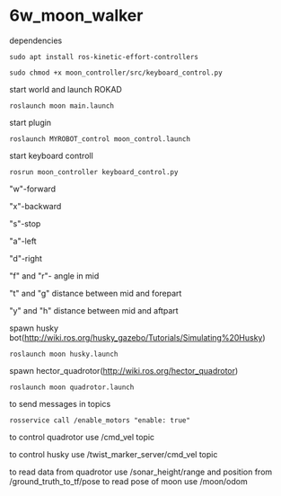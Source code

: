 # 6w_moon_walker
dependencies

`sudo apt install ros-kinetic-effort-controllers`

`sudo chmod +x moon_controller/src/keyboard_control.py`

start world and launch ROKAD

`roslaunch moon main.launch` 

start plugin 

`roslaunch MYROBOT_control moon_control.launch`

start keyboard controll

`rosrun moon_controller keyboard_control.py`

"w"-forward

"x"-backward

"s"-stop

"a"-left

"d"-right

"f" and "r"- angle in mid

"t" and "g" distance between mid and forepart

"y" and "h" distance between mid and aftpart

spawn husky bot(http://wiki.ros.org/husky_gazebo/Tutorials/Simulating%20Husky)

`roslaunch moon husky.launch`

spawn hector_quadrotor(http://wiki.ros.org/hector_quadrotor)

`roslaunch moon quadrotor.launch`

to send messages in topics

`rosservice call /enable_motors "enable: true"`

to control quadrotor use /cmd_vel topic

to control husky use /twist_marker_server/cmd_vel topic

to read data from quadrotor use /sonar_height/range and position from /ground_truth_to_tf/pose
to read pose of moon use /moon/odom



